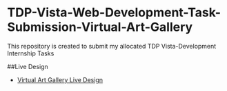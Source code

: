 # TDP-Vista-Web-Development-Task-Submission-Virtual-Art-Gallery
This repository is created to submit my allocated TDP Vista-Development Internship Tasks

##Live Design 
- [Virtual Art Gallery Live Design](https://xd.adobe.com/view/224deb4b-ac1e-416d-8eab-a8e4f49b9c37-771e/?fullscreen)
